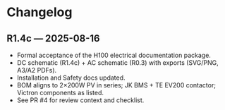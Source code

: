 # Changelog

## R1.4c — 2025-08-16
- Formal acceptance of the H100 electrical documentation package.
- DC schematic (R1.4c) + AC schematic (R0.3) with exports (SVG/PNG, A3/A2 PDFs).
- Installation and Safety docs updated.
- BOM aligns to 2×200W PV in series; JK BMS + TE EV200 contactor; Victron components as listed.
- See PR #4 for review context and checklist.
